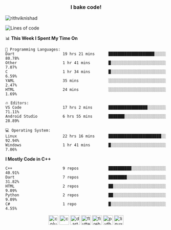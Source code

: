 <h3 align="center">I bake code!</h3>

<p align="left"> <img src="https://komarev.com/ghpvc/?username=rithviknishad" alt="rithviknishad" /> </p>

<!--START_SECTION:waka-->
![Lines of code](https://img.shields.io/badge/From%20Hello%20World%20I%27ve%20Written-692797%20lines%20of%20code-blue)

📊 **This Week I Spent My Time On** 

```text
💬 Programming Languages: 
Dart                     19 hrs 21 mins      ████████████████████░░░░░   80.78% 
Other                    1 hr 41 mins        █░░░░░░░░░░░░░░░░░░░░░░░░   7.07% 
C                        1 hr 34 mins        █░░░░░░░░░░░░░░░░░░░░░░░░   6.59% 
YAML                     35 mins             ░░░░░░░░░░░░░░░░░░░░░░░░░   2.47% 
HTML                     24 mins             ░░░░░░░░░░░░░░░░░░░░░░░░░   1.69%

🔥 Editors: 
VS Code                  17 hrs 2 mins       █████████████████░░░░░░░░   71.11% 
Android Studio           6 hrs 55 mins       ███████░░░░░░░░░░░░░░░░░░   28.89%

💻 Operating System: 
Linux                    22 hrs 16 mins      ███████████████████████░░   92.94% 
Windows                  1 hr 41 mins        █░░░░░░░░░░░░░░░░░░░░░░░░   7.06%

```

**I Mostly Code in C++** 

```text
C++                      9 repos             ██████████░░░░░░░░░░░░░░░   40.91% 
Dart                     7 repos             ████████░░░░░░░░░░░░░░░░░   31.82% 
HTML                     2 repos             ██░░░░░░░░░░░░░░░░░░░░░░░   9.09% 
Python                   2 repos             ██░░░░░░░░░░░░░░░░░░░░░░░   9.09% 
C#                       1 repo              █░░░░░░░░░░░░░░░░░░░░░░░░   4.55%

```



<!--END_SECTION:waka-->

<p align="center">
  <img src="https://devicons.github.io/devicon/devicon.git/icons/cplusplus/cplusplus-original.svg" alt="cplusplus" width="30" height="30"/>
  <img src="https://devicons.github.io/devicon/devicon.git/icons/c/c-original.svg" alt="c" width="30" height="30"/>
  <img src="https://www.vectorlogo.zone/logos/dartlang/dartlang-icon.svg" alt="dart" width="30" height="30"/>
  <img src="https://www.vectorlogo.zone/logos/flutterio/flutterio-icon.svg" alt="flutter" width="30" height="30"/> 
  <img src="https://www.vectorlogo.zone/logos/firebase/firebase-icon.svg" alt="firebase" width="30" height="30"/> 
  <img src="https://devicons.github.io/devicon/devicon.git/icons/python/python-original.svg" alt="python" width="30" height="30"/> 
  <img src="https://devicons.github.io/devicon/devicon.git/icons/linux/linux-original.svg" alt="linux" width="30" height="30"/> 
</p>
